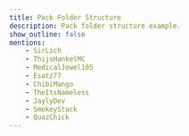 ```yaml
---
title: Pack Folder Structure
description: Pack folder structure example.
show_outline: false
mentions:
    - SirLich
    - ThijsHankelMC
    - MedicalJewel105
    - Esatz77
    - ChibiMango
    - TheItsNameless
    - JaylyDev
    - SmokeyStack
    - QuazChick
---
```


<FolderView :paths="[
    'BP/animation_controllers/example.ac.json',
    'BP/animations/example.animation.json',
    'BP/biomes/example.biome.json',
    'BP/blocks/example.block.json',
    'BP/cameras/presets/example.json',
    'BP/entities/example.se.json',
    'BP/feature_rules/example.rule.json',
    'BP/features/example.feature.json',
    'BP/functions/example.mcfunction',
    'BP/functions/tick.json',
    'BP/items/example.item.json',
    'BP/loot_tables/example.loot.json',
    'BP/recipes/example.recipe.json',
    'BP/scripts/example.js',
    'BP/spawn_rules/example.spawn.json',
    'BP/structures/example.mcstructure',
    'BP/texts/languages.json',
    'BP/texts/\*.lang',
    'BP/trading/example.trade.json',
    'BP/trading/economy_trades/example.trade.json',
    'BP/manifest.json',
    'BP/pack_icon.png',
    'RP/animation_controllers/example.ac.json',
    'RP/animations/example.animation.json',
    'RP/attachables/example.attachable.json',
    'RP/entity/example.ce.json',
    'RP/fogs/example_fog_setting.json',
    'RP/items/example.item.json',
    'RP/materials/example.material',
    'RP/models/blocks/example.geo.json',
    'RP/models/entity/example.geo.json',
    'RP/particles/example.particle.json',
    'RP/render_controllers/example.rc.json',
    'RP/sounds/example.fsb',
    'RP/sounds/example.mp3',
    'RP/sounds/example.ogg',
    'RP/sounds/example.wav',
    'RP/sounds/music_definitions.json',
    'RP/sounds/sound_definitions.json',
    'RP/texts/language_names.json',
    'RP/texts/languages.json',
    'RP/texts/bg_BG.lang',
    'RP/texts/cs_CZ.lang',
    'RP/texts/da_DK.lang',
    'RP/texts/de_DE.lang',
    'RP/texts/el_GR.lang',
    'RP/texts/en_GB.lang',
    'RP/texts/en_US.lang',
    'RP/texts/es_ES.lang',
    'RP/texts/es_MX.lang',
    'RP/texts/fi_FI.lang',
    'RP/texts/fr_CA.lang',
    'RP/texts/fr_FR.lang',
    'RP/texts/hu_HU.lang',
    'RP/texts/id_ID.lang',
    'RP/texts/it_IT.lang',
    'RP/texts/ja_JP.lang',
    'RP/texts/ja_JP/font/glyph_2E.png',
    'RP/texts/ja_JP/font/\*.png',
    'RP/texts/ko_KR.lang',
    'RP/texts/nb_NO.lang',
    'RP/texts/nl_NL.lang',
    'RP/texts/pl_PL.lang',
    'RP/texts/pt_BR.lang',
    'RP/texts/pt_PR.lang',
    'RP/texts/ru_RU.lang',
    'RP/texts/sk_SK.lang',
    'RP/texts/sv_SE.lang',
    'RP/texts/tr_TR.lang',
    'RP/texts/uk_UA.lang',
    'RP/texts/zh_CN.lang',
    'RP/texts/zh_TW.lang',
    'RP/texts/zh_TW.lang',
    'RP/texts/zh_TW/font/glyph_2E.png',
    'RP/texts/zh_TW/font/\*.png',
    'RP/textures/blocks/example.png',
    'RP/textures/entity/example.png',
    'RP/textures/environment/overworld_cubemap/cubemap_0.png',
    'RP/textures/environment/overworld_cubemap/cubemap_1.png',
    'RP/textures/environment/overworld_cubemap/cubemap_2.png',
    'RP/textures/environment/overworld_cubemap/cubemap_3.png',
    'RP/textures/environment/overworld_cubemap/cubemap_4.png',
    'RP/textures/environment/overworld_cubemap/cubemap_5.png',
    'RP/textures/items/example.png',
    'RP/textures/particle/example.png',
    'RP/textures/flipbook_textures.json',
    'RP/textures/item_texture.json',
    'RP/textures/terrain_texture.json',
    'RP/textures/textures_list.json',
    'RP/ui/_global_variables.json',
    'RP/ui/_ui_defs.json',
    'RP/ui/\*.json',
    'RP/biomes_client.json',
    'RP/blocks.json',
    'RP/contents.json',
    'RP/manifest.json',
    'RP/pack_icon.png',
    'RP/sounds.json'
]" />
